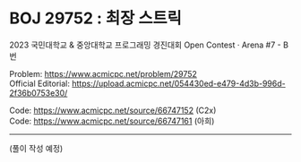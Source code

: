 # BOJ 29752 : 최장 스트릭

2023 국민대학교 & 중앙대학교 프로그래밍 경진대회 Open Contest · Arena #7 - B번

Problem: https://www.acmicpc.net/problem/29752  
Official Editorial: https://upload.acmicpc.net/054430ed-e479-4d3b-996d-2f36b0753e30/

Code: https://www.acmicpc.net/source/66747152 (C2x)  
Code: https://www.acmicpc.net/source/66747161 (아희)  

---

(풀이 작성 예정)
